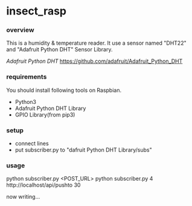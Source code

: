 # insect_rasp

### overview ###
This is  a humidity & temperature reader.  It use a sensor named "DHT22" and "Adafruit Python DHT" Sensor Library.

<em>Adafruit Python DHT</em>
<a target="ada_lef" href="https://github.com/adafruit/Adafruit_Python_DHT">https://github.com/adafruit/Adafruit_Python_DHT</a>

### requirements ###
You should install following tools on Raspbian.
<ul>
    <li>Python3</li>
    <li>Adafruit Python DHT Library </li>
    <li>GPIO Library(from pip3)</li>
</ul>

###  setup ###
<ul type="num">
    <li>connect lines</li>
    <li>put subscriber.py to "dafruit Python DHT Library/subs"</li>
</ul>

###  usage ###
python subscriber.py <GPIO> <POST_URL> <interval>
python subscriber.py 4 http://localhost/api/pushto 30

now writing...
